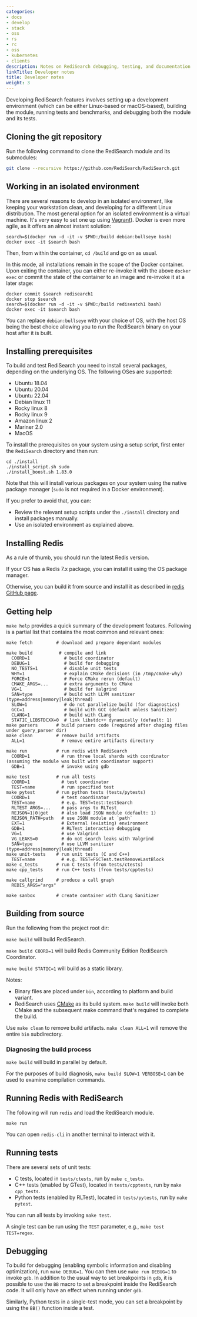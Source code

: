 ```yaml
---
categories:
- docs
- develop
- stack
- oss
- rs
- rc
- oss
- kubernetes
- clients
description: Notes on RediSearch debugging, testing, and documentation
linkTitle: Developer notes
title: Developer notes
weight: 3
---
```


Developing RediSearch features involves setting up a development environment (which can be either Linux-based or macOS-based), building the module, running tests and benchmarks, and debugging both the module and its tests.

## Cloning the git repository

Run the following command to clone the RediSearch module and its submodules:

```sh
git clone --recursive https://github.com/RediSearch/RediSearch.git
```

## Working in an isolated environment

There are several reasons to develop in an isolated environment, like keeping your workstation clean, and developing for a different Linux distribution.
The most general option for an isolated environment is a virtual machine. It's very easy to set one up using [Vagrant](https://www.vagrantup.com)).
Docker is even more agile, as it offers an almost instant solution:

```
search=$(docker run -d -it -v $PWD:/build debian:bullseye bash)
docker exec -it $search bash
```

Then, from within the container, `cd /build` and go on as usual.

In this mode, all installations remain in the scope of the Docker container.
Upon exiting the container, you can either re-invoke it with the above `docker exec` or commit the state of the container to an image and re-invoke it at a later stage:

```
docker commit $search redisearch1
docker stop $search
search=$(docker run -d -it -v $PWD:/build rediseatch1 bash)
docker exec -it $search bash
```

You can replace `debian:bullseye` with your choice of OS, with the host OS being the best choice allowing you to run the RediSearch binary on your host after it is built.

## Installing prerequisites

To build and test RediSearch you need to install several packages, depending on the underlying OS. The following OSes are supported:
- Ubuntu 18.04
- Ubuntu 20.04
- Ubuntu 22.04
- Debian linux 11
- Rocky linux 8
- Rocky linux 9
- Amazon linux 2
- Mariner 2.0
- MacOS

To install the prerequisites on your system using a setup script, first enter the `RediSearch` directory and then run:

```
cd ./install
./install_script.sh sudo
./install_boost.sh 1.83.0
```

Note that this will install various packages on your system using the native package manager (`sudo` is not required in a Docker environment).

If you prefer to avoid that, you can:

* Review the relevant setup scripts under the `./install` directory and install packages manually.
* Use an isolated environment as explained above.


## Installing Redis
As a rule of thumb, you should run the latest Redis version.

If your OS has a Redis 7.x package, you can install it using the OS package manager.

Otherwise, you can build it from source and install it as described in [redis GitHub page](https://github.com/redis/redis).

## Getting help

```make help``` provides a quick summary of the development features. Following is a partial list that contains  the most common and relevant ones:

```
make fetch         # download and prepare dependant modules

make build          # compile and link
  COORD=1             # build coordinator
  DEBUG=1             # build for debugging
  NO_TESTS=1          # disable unit tests
  WHY=1               # explain CMake decisions (in /tmp/cmake-why)
  FORCE=1             # Force CMake rerun (default)
  CMAKE_ARGS=...      # extra arguments to CMake
  VG=1                # build for Valgrind
  SAN=type            # build with LLVM sanitizer (type=address|memory|leak|thread) 
  SLOW=1              # do not parallelize build (for diagnostics)
  GCC=1               # build with GCC (default unless Sanitizer)
  CLANG=1             # build with CLang
  STATIC_LIBSTDCXX=0  # link libstdc++ dynamically (default: 1)
make parsers       # build parsers code (required after chaging files under query_parser dir)
make clean         # remove build artifacts
  ALL=1              # remove entire artifacts directory

make run           # run redis with RediSearch
  COORD=1            # run three local shards with coordinator (assuming the module was built with coordinator support)
  GDB=1              # invoke using gdb

make test          # run all tests
  COORD=1            # test coordinator
  TEST=name          # run specified test
make pytest        # run python tests (tests/pytests)
  COORD=1            # test coordinator 
  TEST=name          # e.g. TEST=test:testSearch
  RLTEST_ARGS=...    # pass args to RLTest
  REJSON=1|0|get     # also load JSON module (default: 1)
  REJSON_PATH=path   # use JSON module at `path`
  EXT=1              # External (existing) environment
  GDB=1              # RLTest interactive debugging
  VG=1               # use Valgrind
  VG_LEAKS=0         # do not search leaks with Valgrind
  SAN=type           # use LLVM sanitizer (type=address|memory|leak|thread) 
make unit-tests    # run unit tests (C and C++)
  TEST=name          # e.g. TEST=FGCTest.testRemoveLastBlock
make c_tests       # run C tests (from tests/ctests)
make cpp_tests     # run C++ tests (from tests/cpptests)

make callgrind     # produce a call graph
  REDIS_ARGS="args"

make sanbox        # create container with CLang Sanitizer
```

## Building from source

Run the following from the project root dir:

```make build``` will build RediSearch.

`make build COORD=1` will build Redis Community Edition RediSearch Coordinator.

`make build STATIC=1` will build as a static library.

Notes:

* Binary files are placed under `bin`, according to platform and build variant.
* RediSearch uses [CMake](https://cmake.org) as its build system. ```make build``` will invoke both CMake and the subsequent make command that's required to complete the build.

Use ```make clean``` to remove build artifacts. ```make clean ALL=1``` will remove the entire `bin` subdirectory.

### Diagnosing the build process

`make build` will build in parallel by default.

For the purposes of build diagnosis, `make build SLOW=1 VERBOSE=1` can be used to examine compilation commands.

## Running Redis with RediSearch

The following will run ```redis``` and load the RediSearch module.

```
make run
```
You can open ```redis-cli``` in another terminal to interact with it.

## Running tests

There are several sets of unit tests:
* C tests, located in ```tests/ctests```, run by ```make c_tests```.
* C++ tests (enabled by GTest), located in ```tests/cpptests```, run by ```make cpp_tests```.
* Python tests (enabled by RLTest), located in ```tests/pytests```, run by ```make pytest```.

You can run all tests by invoking ```make test```.

A single test can be run using the ```TEST``` parameter, e.g., ```make test TEST=regex```.

## Debugging

To build for debugging (enabling symbolic information and disabling optimization), run ```make DEBUG=1```.
You can then use ```make run DEBUG=1``` to invoke ```gdb```.
In addition to the usual way to set breakpoints in ```gdb```, it is possible to use the ```BB``` macro to set a breakpoint inside the RediSearch code. It will only have an effect when running under ```gdb```.

Similarly, Python tests in a single-test mode, you can set a breakpoint by using the ```BB()``` function inside a test.
